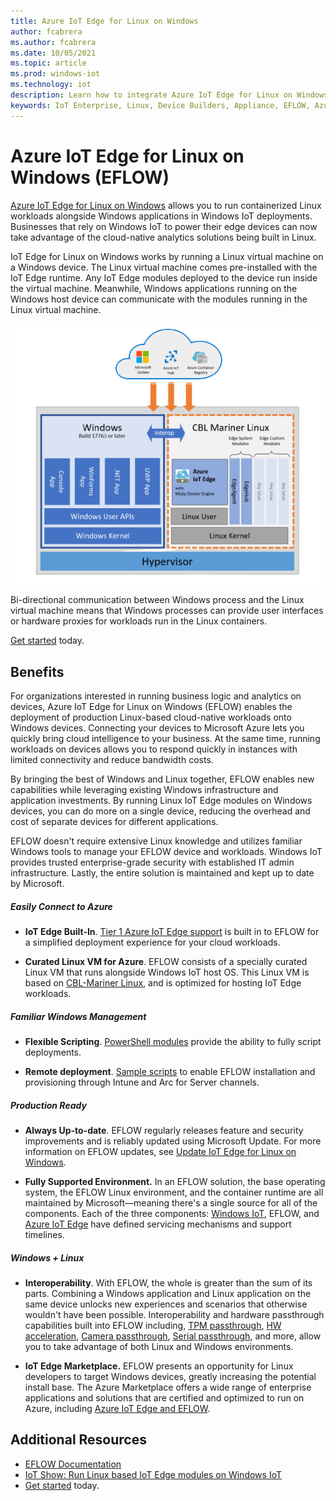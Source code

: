 ```yaml
---
title: Azure IoT Edge for Linux on Windows
author: fcabrera
ms.author: fcabrera
ms.date: 10/05/2021
ms.topic: article
ms.prod: windows-iot
ms.technology: iot
description: Learn how to integrate Azure IoT Edge for Linux on Windows with your Windows IoT Enterprise solution.
keywords: IoT Enterprise, Linux, Device Builders, Appliance, EFLOW, Azure IoT Edge
---
```


# Azure IoT Edge for Linux on Windows (EFLOW)


[Azure IoT Edge for Linux on Windows](/azure/iot-edge/iot-edge-for-linux-on-windows?view=iotedge-2018-06&preserve-view=true) allows you to run containerized Linux workloads alongside Windows applications in Windows IoT deployments. Businesses that rely on Windows IoT to power their edge devices can now take advantage of the cloud-native analytics solutions being built in Linux.

IoT Edge for Linux on Windows works by running a Linux virtual machine on a Windows device. The Linux virtual machine comes pre-installed with the IoT Edge runtime. Any IoT Edge modules deployed to the device run inside the virtual machine. Meanwhile, Windows applications running on the Windows host device can communicate with the modules running in the Linux virtual machine.

![Windows and the Linux VM run in parallel, while the Windows Admin Center controls both components](./media/EFLOW.png)

Bi-directional communication between Windows process and the Linux virtual machine means that Windows processes can provide user interfaces or hardware proxies for workloads run in the Linux containers.

[Get started](/azure/iot-edge/how-to-install-iot-edge-on-windows) today.

## Benefits

For organizations interested in running business logic and analytics on devices, Azure IoT Edge for Linux on Windows (EFLOW) enables the deployment of production Linux-based cloud-native workloads onto Windows devices. Connecting your devices to Microsoft Azure lets you quickly bring cloud intelligence to your business. At the same time, running workloads on devices allows you to respond quickly in instances with limited connectivity and reduce bandwidth costs.

By bringing the best of Windows and Linux together, EFLOW enables new capabilities while leveraging existing Windows infrastructure and application investments. By running Linux IoT Edge modules on Windows devices, you can do more on a single device, reducing the overhead and cost of separate devices for different applications.

EFLOW doesn't require extensive Linux knowledge and utilizes familiar Windows tools to manage your EFLOW device and workloads. Windows IoT provides trusted enterprise-grade security with established IT admin infrastructure. Lastly, the entire solution is maintained and kept up to date by Microsoft.

##### Easily Connect to Azure

- **IoT Edge Built-In**. [Tier 1 Azure IoT Edge support](/azure/iot-edge/support.md#operating-systems) is built in to EFLOW for a simplified deployment experience for your cloud workloads.

- **Curated Linux VM for Azure**. EFLOW consists of a specially curated Linux VM that runs alongside Windows IoT host OS. This Linux VM is based on [CBL-Mariner Linux](https://github.com/microsoft/CBL-Mariner), and is optimized for hosting IoT Edge workloads.

##### Familiar Windows Management

- **Flexible Scripting**. [PowerShell modules](/azure/iot-edge/reference-iot-edge-for-linux-on-windows-functions.md) provide the ability to fully script deployments.

- **Remote deployment**. [Sample scripts](https://github.com/Azure/iotedge-eflow/tree/main/eflowremotedeploy) to enable EFLOW installation and provisioning through Intune and Arc for Server channels.


##### Production Ready

- **Always Up-to-date**. EFLOW regularly releases feature and security improvements and is reliably updated using Microsoft Update. For more information on EFLOW updates, see [Update IoT Edge for Linux on Windows](/azure/iot-edge/iot-edge-for-linux-on-windows-updates.md).

- **Fully Supported Environment.** In an EFLOW solution, the base operating system, the EFLOW Linux environment, and the container runtime are all maintained by Microsoft—meaning there's a single source for all of the components. Each of the three components: [Windows IoT](/windows/iot/iot-enterprise/commercialization/licensing), EFLOW, and [Azure IoT Edge](/azure/iot-edge/version-history.md) have defined servicing mechanisms and support timelines.

##### Windows + Linux

- **Interoperability**. With EFLOW, the whole is greater than the sum of its parts. Combining a Windows application and Linux application on the same device unlocks new experiences and scenarios that otherwise wouldn't have been possible. Interoperability and hardware passthrough capabilities built into EFLOW including, [TPM passthrough](/azure/iot-edge/how-to-provision-devices-at-scale-linux-on-windows-tpm.md), [HW acceleration](/azure/iot-edge/gpu-acceleration.md), [Camera passthrough](https://github.com/Azure/iotedge-eflow/tree/main/samples/camera-over-rtsp), [Serial passthrough](https://github.com/Azure/iotedge-eflow/tree/main/samples/serial), and more, allow you to take advantage of both Linux and Windows environments.

- **IoT Edge Marketplace.** EFLOW presents an opportunity for Linux developers to target Windows devices, greatly increasing the potential install base. The Azure Marketplace offers a wide range of enterprise applications and solutions that are certified and optimized to run on Azure, including [Azure IoT Edge and EFLOW](https://azuremarketplace.microsoft.com/marketplace/apps/category/internet-of-things?page=1&subcategories=iot-edge-modules).

## Additional Resources

- [EFLOW Documentation](/azure/iot-edge/iot-edge-for-linux-on-windows?view=iotedge-2018-06&preserve-view=true)
- [IoT Show: Run Linux based IoT Edge modules on Windows IoT](https://www.youtube.com/watch?v=UB2yigjg5V8)
- [Get started](/azure/iot-edge/how-to-install-iot-edge-on-windows) today.
